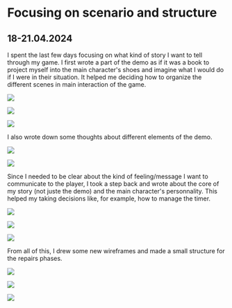 # Focusing on scenario and structure

## 18-21.04.2024

I spent the last few days focusing on what kind of story I want to tell through my game. I first wrote a part of the demo as if it was a book to project myself into the main character's shoes and imagine what I would do if I were in their situation. It helped me deciding how to organize the different scenes in main interaction of the game.

![](images/20240418-21/scenario1.png)

![](<images/20240418-21/scenario 2.png>)

![](images/20240418-21/scenario3.png)

I also wrote down some thoughts about different elements of the demo.

![](images/20240418-21/thoughts1.png)

![](images/20240418-21/thoughts2.png)

Since I needed to be clear about the kind of feeling/message I want to communicate to the player, I took a step back and wrote about the core of my story (not juste the demo) and the main character's personnality. This helped my taking decisions like, for example, how to manage the timer.

![](images/20240418-21/gameMessage1.png)

![](images/20240418-21/gameMessage2.png)

![](images/20240418-21/gameMessage3.png)

From all of this, I drew some new wireframes and made a small structure for the repairs phases.

![](images/20240418-21/notes1.jpeg)

![](images/20240418-21/notes2.jpeg)

![](images/20240418-21/notes3.jpeg)
